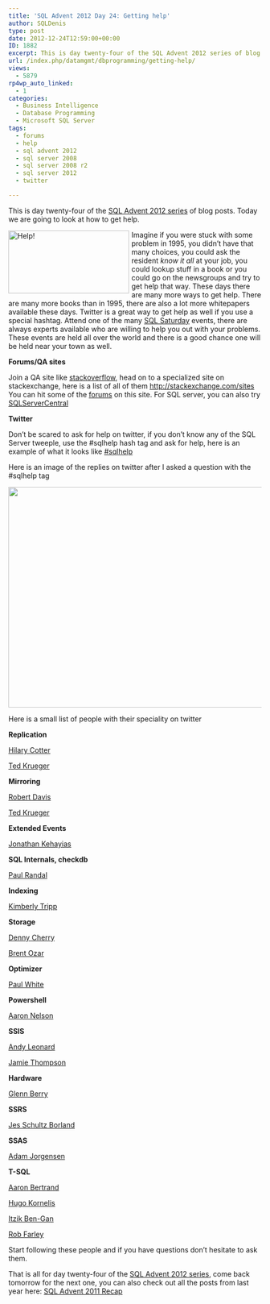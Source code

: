 ```yaml
---
title: 'SQL Advent 2012 Day 24: Getting help'
author: SQLDenis
type: post
date: 2012-12-24T12:59:00+00:00
ID: 1882
excerpt: This is day twenty-four of the SQL Advent 2012 series of blog posts. Today we are going to look at how to get help
url: /index.php/datamgmt/dbprogramming/getting-help/
views:
  - 5879
rp4wp_auto_linked:
  - 1
categories:
  - Business Intelligence
  - Database Programming
  - Microsoft SQL Server
tags:
  - forums
  - help
  - sql advent 2012
  - sql server 2008
  - sql server 2008 r2
  - sql server 2012
  - twitter

---
```

This is day twenty-four of the [SQL Advent 2012 series][1] of blog posts. Today we are going to look at how to get help.

[<img src="http://farm8.staticflickr.com/7068/7089908693_f5cb6d839a_m.jpg" width="240" height="125" alt="Help!" style="float:left;margin:0 5px 0 0;" />][2]Imagine if you were stuck with some problem in 1995, you didn&#8217;t have that many choices, you could ask the resident _know it all_ at your job, you could lookup stuff in a book or you could go on the newsgroups and try to get help that way. These days there are many more ways to get help. There are many more books than in 1995, there are also a lot more whitepapers available these days. Twitter is a great way to get help as well if you use a special hashtag. Attend one of the many [SQL Saturday][3] events, there are always experts available who are willing to help you out with your problems. These events are held all over the world and there is a good chance one will be held near your town as well.

**Forums/QA sites**
  
Join a QA site like [stackoverflow][4], head on to a specialized site on stackexchange, here is a list of all of them http://stackexchange.com/sites You can hit some of the [forums][5] on this site. For SQL server, you can also try [SQLServerCentral][6]

**Twitter**
  
Don&#8217;t be scared to ask for help on twitter, if you don&#8217;t know any of the SQL Server tweeple, use the #sqlhelp hash tag and ask for help, here is an example of what it looks like [#sqlhelp][7]
  
Here is an image of the replies on twitter after I asked a question with the #sqlhelp tag

<div class="image_block">
  <a href="/wp-content/uploads/blogs/DataMgmt/Denis/ADvent/sqlhelp.PNG?mtime=1355070897"><img alt="" src="/wp-content/uploads/blogs/DataMgmt/Denis/ADvent/sqlhelp.PNG?mtime=1355070897" width="516" height="438" /></a>
</div>

Here is a small list of people with their speciality on twitter

**Replication**
  
[Hilary Cotter][8]
  
[Ted Krueger][9]

**Mirroring**
  
[Robert Davis][10]
  
[Ted Krueger][9]

**Extended Events**
  
[Jonathan Kehayias][11]

**SQL Internals, checkdb**
  
[Paul Randal][12]

**Indexing**
  
[Kimberly Tripp][13]

**Storage**
  
[Denny Cherry][14]
  
[Brent Ozar][15]

**Optimizer**
  
[Paul White][16]

**Powershell**
  
[Aaron Nelson][17]

**SSIS**
  
[Andy Leonard][18]
  
[Jamie Thompson][19]

**Hardware** 
  
[Glenn Berry][20]

**SSRS**
  
[Jes Schultz Borland][21]

**SSAS**
  
[Adam Jorgensen][22]

**T-SQL**
  
[Aaron Bertrand][23]
  
[Hugo Kornelis][24]
  
[Itzik Ben-Gan][25]
  
[Rob Farley][26]

Start following these people and if you have questions don&#8217;t hesitate to ask them.

That is all for day twenty-four of the [SQL Advent 2012 series][1], come back tomorrow for the next one, you can also check out all the posts from last year here: [SQL Advent 2011 Recap][27]

 [1]: /index.php/DataMgmt/DBProgramming/sql-advent-2012-here-is
 [2]: http://www.flickr.com/photos/vicky-/7089908693/ "Help! by Vicky! <3, on Flickr"
 [3]: http://www.sqlsaturday.com/
 [4]: http://stackoverflow.com/questions
 [5]: http://forum.ltd.local/
 [6]: http://www.sqlservercentral.com/Forums/
 [7]: https://twitter.com/search/realtime?q=%23sqlhelp&src=typd
 [8]: https://twitter.com/hilarycotter
 [9]: https://twitter.com/onpnt
 [10]: https://twitter.com/SQLSoldier
 [11]: https://twitter.com/SQLPoolBoy
 [12]: https://twitter.com/PaulRandal
 [13]: https://twitter.com/KimberlyLTripp
 [14]: https://twitter.com/mrdenny
 [15]: https://twitter.com/BrentO
 [16]: https://twitter.com/SQL_Kiwiv
 [17]: http://twitter.com/SQLvariant
 [18]: https://twitter.com/andyleonard
 [19]: https://twitter.com/jamiet
 [20]: https://twitter.com/GlennAlanBerry
 [21]: https://twitter.com/grrl_geek
 [22]: https://twitter.com/AJbigdata
 [23]: https://twitter.com/AaronBertrand
 [24]: https://twitter.com/Hugo_Kornelis
 [25]: https://twitter.com/ItzikBenGan
 [26]: https://twitter.com/rob_farley
 [27]: /index.php/DataMgmt/DataDesign/sql-advent-2011-recap